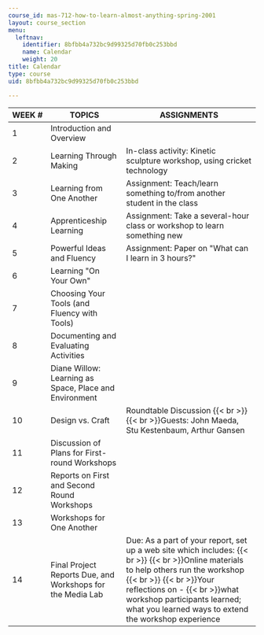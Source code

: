 ```yaml
---
course_id: mas-712-how-to-learn-almost-anything-spring-2001
layout: course_section
menu:
  leftnav:
    identifier: 8bfbb4a732bc9d99325d70fb0c253bbd
    name: Calendar
    weight: 20
title: Calendar
type: course
uid: 8bfbb4a732bc9d99325d70fb0c253bbd

---
```


| WEEK # | TOPICS | ASSIGNMENTS |
| --- | --- | --- |
| 1 | Introduction and Overview | &nbsp; |
| 2 | Learning Through Making | In-class activity: Kinetic sculpture workshop, using cricket technology |
| 3 | Learning from One Another | Assignment: Teach/learn something to/from another student in the class |
| 4 | Apprenticeship Learning | Assignment: Take a several-hour class or workshop to learn something new |
| 5 | Powerful Ideas and Fluency | Assignment: Paper on "What can I learn in 3 hours?" |
| 6 | Learning "On Your Own" | &nbsp; |
| 7 | Choosing Your Tools (and Fluency with Tools) | &nbsp; |
| 8 | Documenting and Evaluating Activities | &nbsp; |
| 9 | Diane Willow: Learning as Space, Place and Environment | &nbsp; |
| 10 | Design vs. Craft | Roundtable Discussion  {{< br >}}  {{< br >}}Guests: John Maeda, Stu Kestenbaum, Arthur Gansen |
| 11 | Discussion of Plans for First-round Workshops | &nbsp; |
| 12 | Reports on First and Second Round Workshops | &nbsp; |
| 13 | Workshops for One Another | &nbsp; |
| 14 | Final Project Reports Due, and Workshops for the Media Lab | Due: As a part of your report, set up a web site which includes:  {{< br >}}  {{< br >}}Online materials to help others run the workshop  {{< br >}}  {{< br >}}Your reflections on -  {{< br >}}what workshop participants learned; what you learned ways to extend the workshop experience